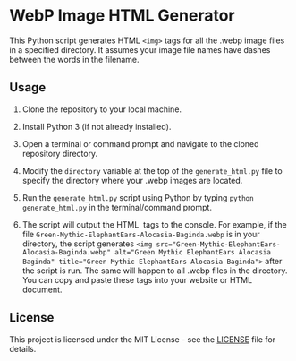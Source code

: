 # WebP Image HTML Generator

This Python script generates HTML `<img>` tags for all the .webp image files in a specified directory. It assumes your image file names have dashes between the words in the filename.

## Usage

1. Clone the repository to your local machine.

2. Install Python 3 (if not already installed).

3. Open a terminal or command prompt and navigate to the cloned repository directory.

4. Modify the `directory` variable at the top of the `generate_html.py` file to specify the directory where your .webp images are located.

5. Run the `generate_html.py` script using Python by typing `python generate_html.py` in the terminal/command prompt.

6. The script will output the HTML <img> tags to the console. For example, if the file `Green-Mythic-ElephantEars-Alocasia-Baginda.webp` is in your directory, the script generates `<img src="Green-Mythic-ElephantEars-Alocasia-Baginda.webp" alt="Green Mythic ElephantEars Alocasia Baginda" title="Green Mythic ElephantEars Alocasia Baginda">` after the script is run. The same will happen to all .webp files in the directory. You can copy and paste these tags into your website or HTML document.

## License

This project is licensed under the MIT License - see the [LICENSE](LICENSE) file for details.